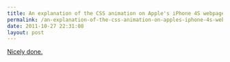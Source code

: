 ```yaml
---
title: An explanation of the CSS animation on Apple's iPhone 4S webpage
permalink: /an-explanation-of-the-css-animation-on-apples-iphone-4s-webpage/
date: 2011-10-27 22:31:08
layout: post
---
```


[Nicely done.](http://johnbhall.com/iphone-4s/)